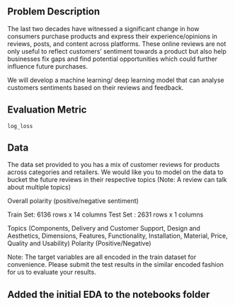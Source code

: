 ## Problem Description

The last two decades have witnessed a significant change in how consumers purchase products and express their experience/opinions in reviews, posts, and content across platforms. These online reviews are not only useful to reflect customers’ sentiment towards a product but also help businesses fix gaps and find potential opportunities which could further influence future purchases. 

We will develop a machine learning/ deep learning model that can analyse customers sentiments based on their reviews and feedback. 


## Evaluation Metric
<code>log_loss</code>

## Data
The data set provided to you has a mix of customer reviews for products across categories and retailers. We would like you to model on the data to bucket the future reviews in their respective topics (Note: A review can talk about multiple topics)

Overall polarity (positive/negative sentiment)

 
Train Set: 6136 rows x 14 columns
Test Set : 2631 rows x 1 columns 
 

Topics (Components, Delivery and Customer Support, Design and Aesthetics, Dimensions, Features, Functionality, Installation, Material, Price, Quality and Usability)
Polarity (Positive/Negative)

Note: The target variables are all encoded in the train dataset for convenience. Please submit the test results in the similar encoded fashion for us to evaluate your results.

## Added the initial EDA to the notebooks folder

